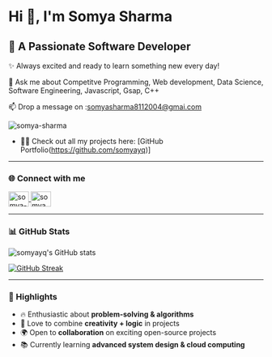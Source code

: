 # Hi 👋, I'm Somya Sharma  

## 🚀 A Passionate Software Developer  
✨ Always excited and ready to learn something new every day!  

💬 Ask me about Competitve Programming, Web development, Data Science, Software Engineering, Javascript, Gsap, C++

📫 Drop a message on :somyasharma8112004@gmai.com

<p align="left"> 
  <img src="https://komarev.com/ghpvc/?username=shukabum&label=Profile%20views&color=0e75b6&style=flat" alt="somya-sharma" /> 
</p>

- 👨‍💻 Check out all my projects here: [GitHub Portfolio(https://github.com/somyayq)]   

---

### 🌐 Connect with me  
<p align="left">
<a href="https://www.linkedin.com/in/somya-sharma-7256192b2/" target="blank">
  <img align="center" src="https://raw.githubusercontent.com/rahuldkjain/github-profile-readme-generator/master/src/images/icons/Social/linked-in-alt.svg" alt="somya-sharma" height="30" width="40" />
</a>
<a href="https://www.instagram.com/___somya_sharma/" target="blank">
  <img align="center" src="https://raw.githubusercontent.com/rahuldkjain/github-profile-readme-generator/master/src/images/icons/Social/instagram.svg" alt="somya_sharma" height="30" width="40" />
</a>
</p>

---

### 📊 GitHub Stats  

![somyayq's GitHub stats](https://github-readme-stats.vercel.app/api?username=somyayq&show_icons=true&locale=en)

<a href="https://git.io/streak-stats"><img src="https://github-readme-streak-stats.herokuapp.com?user=somyayq" alt="GitHub Streak" /></a>
 
---

### 🌟 Highlights  
- 🔥 Enthusiastic about **problem-solving & algorithms**  
- 🎨 Love to combine **creativity + logic** in projects  
- 🌍 Open to **collaboration** on exciting open-source projects  
- 📚 Currently learning **advanced system design & cloud computing**  

